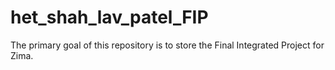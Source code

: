 # het_shah_lav_patel_FIP
The primary goal of this repository is to store the Final Integrated Project for Zima.
